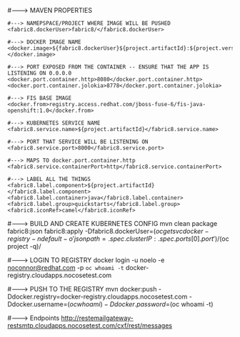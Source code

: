 #---> MAVEN PROPERTIES


    #---> NAMEPSPACE/PROJECT WHERE IMAGE WILL BE PUSHED 
	<fabric8.dockerUser>fabric8/</fabric8.dockerUser>
	
	#---> DOCKER IMAGE NAME
	<docker.image>${fabric8.dockerUser}${project.artifactId}:${project.version}</docker.image>
	
	#---> PORT EXPOSED FROM THE CONTAINER -- ENSURE THAT THE APP IS LISTENING ON 0.0.0.0
	<docker.port.container.http>8080</docker.port.container.http>
	<docker.port.container.jolokia>8778</docker.port.container.jolokia>
	
	#---> FIS BASE IMAGE
	<docker.from>registry.access.redhat.com/jboss-fuse-6/fis-java-openshift:1.0</docker.from>
	
	#---> KUBERNETES SERVICE NAME
	<fabric8.service.name>${project.artifactId}</fabric8.service.name>
	
	#---> PORT THAT SERVICE WILL BE LISTENING ON
	<fabric8.service.port>8000</fabric8.service.port>
	
	#---> MAPS TO docker.port.container.http
	<fabric8.service.containerPort>http</fabric8.service.containerPort>
	
	#---> LABEL ALL THE THINGS
	<fabric8.label.component>${project.artifactId}</fabric8.label.component>
	<fabric8.label.container>java</fabric8.label.container>
	<fabric8.label.group>quickstarts</fabric8.label.group>
	<fabric8.iconRef>camel</fabric8.iconRef>



#---> BUILD AND CREATE KUBERNETES CONFIG
mvn clean package fabric8:json fabric8:apply -Dfabric8.dockerUser=$(oc get svc docker-registry -n default -o 'jsonpath={.spec.clusterIP}:{.spec.ports[0].port}')/$(oc project -q)/

#---> LOGIN TO REGISTRY
docker login -u noelo -e noconnor@redhat.com  -p `oc whoami -t`  docker-registry.cloudapps.nocosetest.com

#---> PUSH TO THE REGISTRY
mvn docker:push -Ddocker.registry=docker-registry.cloudapps.nocosetest.com -Ddocker.username=$(oc whoami) -Ddocker.password=$(oc whoami -t)


#---> Endpoints 
http://restemailgateway-restsmtp.cloudapps.nocosetest.com/cxf/rest/messages